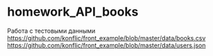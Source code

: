 # homework_API_books
Работа с тестовыми данными
https://github.com/konflic/front_example/blob/master/data/books.csv 
https://github.com/konflic/front_example/blob/master/data/users.json
